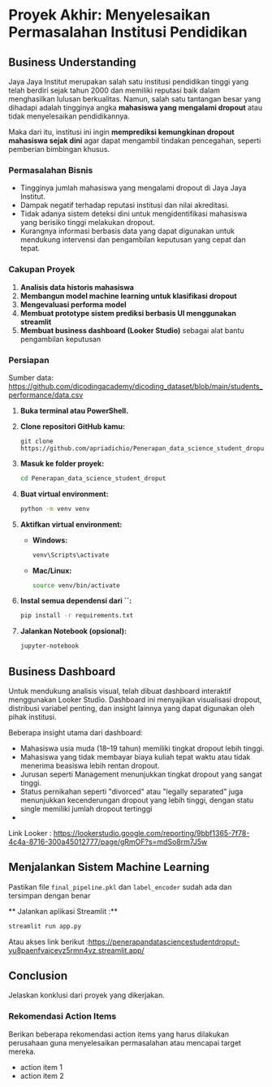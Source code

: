 # Proyek Akhir: Menyelesaikan Permasalahan Institusi Pendidikan

## Business Understanding
Jaya Jaya Institut merupakan salah satu institusi pendidikan tinggi yang telah berdiri sejak tahun 2000 dan memiliki reputasi baik dalam menghasilkan lulusan berkualitas. Namun, salah satu tantangan besar yang dihadapi adalah tingginya angka **mahasiswa yang mengalami dropout** atau tidak menyelesaikan pendidikannya.

Maka dari itu, institusi ini ingin **memprediksi kemungkinan dropout mahasiswa sejak dini** agar dapat mengambil tindakan pencegahan, seperti pemberian bimbingan khusus.

### Permasalahan Bisnis
- Tingginya jumlah mahasiswa yang mengalami dropout di Jaya Jaya Institut.
- Dampak negatif terhadap reputasi institusi dan nilai akreditasi.
- Tidak adanya sistem deteksi dini untuk mengidentifikasi mahasiswa yang berisiko tinggi melakukan dropout.
- Kurangnya informasi berbasis data yang dapat digunakan untuk mendukung intervensi dan pengambilan keputusan yang cepat dan tepat.

### Cakupan Proyek
1. **Analisis data historis mahasiswa**
2. **Membangun model machine learning untuk klasifikasi dropout**
3. **Mengevaluasi performa model**
4. **Membuat prototype sistem prediksi berbasis UI menggunakan streamlit**
5. **Membuat business dashboard (Looker Studio)** sebagai alat bantu pengambilan keputusan


### Persiapan

Sumber data: https://github.com/dicodingacademy/dicoding_dataset/blob/main/students_performance/data.csv
1. **Buka terminal atau PowerShell.**

2. **Clone repositori GitHub kamu:**

   ```
   git clone https://github.com/apriadichio/Penerapan_data_science_student_droput.git
   ```

3. **Masuk ke folder proyek:**

   ```bash
   cd Penerapan_data_science_student_droput
   ```

4. **Buat virtual environment:**

   ```bash
   python -m venv venv
   ```

5. **Aktifkan virtual environment:**

   - **Windows:**
     ```bash
     venv\Scripts\activate
     ```
   - **Mac/Linux:**
     ```bash
     source venv/bin/activate
     ```

6. **Instal semua dependensi dari **``**:**

   ```bash
   pip install -r requirements.txt
   ```

7. **Jalankan Notebook (opsional):**

   ```bash
   jupyter-notebook
   ```


## Business Dashboard
Untuk mendukung analisis visual, telah dibuat dashboard interaktif menggunakan Looker Studio. Dashboard ini menyajikan visualisasi dropout, distribusi variabel penting, dan insight lainnya yang dapat digunakan oleh pihak institusi.

Beberapa insight utama dari dashboard:
- Mahasiswa usia muda (18–19 tahun) memiliki tingkat dropout lebih tinggi.
- Mahasiswa yang tidak membayar biaya kuliah tepat waktu atau tidak menerima beasiswa lebih rentan dropout.
- Jurusan seperti Management menunjukkan tingkat dropout yang sangat tinggi.
- Status pernikahan seperti "divorced" atau "legally separated" juga menunjukkan kecenderungan dropout yang lebih tinggi, dengan statu single memiliki jumlah dropout tertinggi
- 
Link Looker : https://lookerstudio.google.com/reporting/9bbf1365-7f78-4c4a-8716-300a45012777/page/gRmOF?s=mdSo8rm7J5w

## Menjalankan Sistem Machine Learning
Pastikan file ```final_pipeline.pkl``` dan ```label_encoder``` sudah ada dan tersimpan dengan benar 

** Jalankan aplikasi Streamlit :**
   ```bash
   streamlit run app.py
   ```

   Atau akses link berikut :https://penerapandatasciencestudentdroput-yu8paenfvajcevz5rmn4vz.streamlit.app/


## Conclusion
Jelaskan konklusi dari proyek yang dikerjakan.

### Rekomendasi Action Items
Berikan beberapa rekomendasi action items yang harus dilakukan perusahaan guna menyelesaikan permasalahan atau mencapai target mereka.
- action item 1
- action item 2
